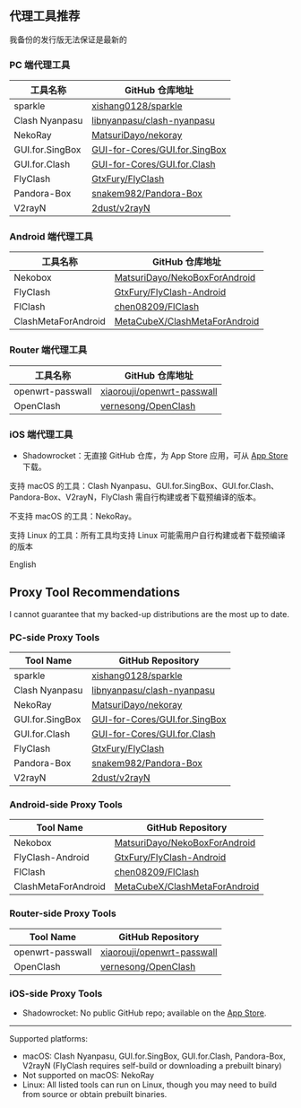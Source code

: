 ## 代理工具推荐

我备份的发行版无法保证是最新的

### PC 端代理工具
| 工具名称       | GitHub 仓库地址                          |
|----------------|-----------------------------------------|
| sparkle | [xishang0128/sparkle](https://github.com/xishang0128/sparkle) |
| Clash Nyanpasu | [libnyanpasu/clash-nyanpasu](https://github.com/libnyanpasu/clash-nyanpasu) |
| NekoRay       | [MatsuriDayo/nekoray](https://github.com/MatsuriDayo/nekoray) |
| GUI.for.SingBox| [GUI-for-Cores/GUI.for.SingBox](https://github.com/GUI-for-Cores/GUI.for.SingBox) |
| GUI.for.Clash | [GUI-for-Cores/GUI.for.Clash](https://github.com/GUI-for-Cores/GUI.for.Clash) |
| FlyClash      | [GtxFury/FlyClash](https://github.com/GtxFury/FlyClash) |
| Pandora-Box   | [snakem982/Pandora-Box](https://github.com/snakem982/Pandora-Box) |
| V2rayN        | [2dust/v2rayN](https://github.com/2dust/v2rayN) |

### Android 端代理工具
| 工具名称       | GitHub 仓库地址                          |
|----------------|-----------------------------------------|
| Nekobox       | [MatsuriDayo/NekoBoxForAndroid](https://github.com/MatsuriDayo/NekoBoxForAndroid) |
| FlyClash      | [GtxFury/FlyClash-Android](https://github.com/GtxFury/FlyClash-Android) |
| FlClash       | [chen08209/FlClash](https://github.com/chen08209/FlClash) |
| ClashMetaForAndroid | [MetaCubeX/ClashMetaForAndroid](https://github.com/MetaCubeX/ClashMetaForAndroid) |

### Router 端代理工具
| 工具名称       | GitHub 仓库地址                          |
|----------------|-----------------------------------------|
| openwrt-passwall | [xiaorouji/openwrt-passwall](https://github.com/xiaorouji/openwrt-passwall) |
| OpenClash     | [vernesong/OpenClash](https://github.com/vernesong/OpenClash) |

### iOS 端代理工具
- Shadowrocket：无直接 GitHub 仓库，为 App Store 应用，可从 [App Store](https://apps.apple.com/us/app/shadowrocket/id932747118) 下载。


支持 macOS 的工具：Clash Nyanpasu、GUI.for.SingBox、GUI.for.Clash、Pandora-Box、V2rayN，FlyClash 需自行构建或者下载预编译的版本。  

不支持 macOS 的工具：NekoRay。  

支持 Linux 的工具：所有工具均支持 Linux 可能需用户自行构建或者下载预编译的版本


English


## Proxy Tool Recommendations

I cannot guarantee that my backed-up distributions are the most up to date.

### PC-side Proxy Tools

| Tool Name        | GitHub Repository                                               |
|------------------|-----------------------------------------------------------------|
| sparkle | [xishang0128/sparkle](https://github.com/xishang0128/sparkle) |
| Clash Nyanpasu   | [libnyanpasu/clash-nyanpasu](https://github.com/libnyanpasu/clash-nyanpasu) |
| NekoRay          | [MatsuriDayo/nekoray](https://github.com/MatsuriDayo/nekoray)    |
| GUI.for.SingBox  | [GUI-for-Cores/GUI.for.SingBox](https://github.com/GUI-for-Cores/GUI.for.SingBox) |
| GUI.for.Clash    | [GUI-for-Cores/GUI.for.Clash](https://github.com/GUI-for-Cores/GUI.for.Clash) |
| FlyClash         | [GtxFury/FlyClash](https://github.com/GtxFury/FlyClash)           |
| Pandora-Box      | [snakem982/Pandora-Box](https://github.com/snakem982/Pandora-Box) |
| V2rayN           | [2dust/v2rayN](https://github.com/2dust/v2rayN)                   |

### Android-side Proxy Tools

| Tool Name             | GitHub Repository                                            |
|-----------------------|--------------------------------------------------------------|
| Nekobox               | [MatsuriDayo/NekoBoxForAndroid](https://github.com/MatsuriDayo/NekoBoxForAndroid) |
| FlyClash-Android      | [GtxFury/FlyClash-Android](https://github.com/GtxFury/FlyClash-Android) |
| FlClash               | [chen08209/FlClash](https://github.com/chen08209/FlClash)     |
| ClashMetaForAndroid   | [MetaCubeX/ClashMetaForAndroid](https://github.com/MetaCubeX/ClashMetaForAndroid) |

### Router-side Proxy Tools

| Tool Name           | GitHub Repository                                    |
|---------------------|------------------------------------------------------|
| openwrt-passwall    | [xiaorouji/openwrt-passwall](https://github.com/xiaorouji/openwrt-passwall) |
| OpenClash           | [vernesong/OpenClash](https://github.com/vernesong/OpenClash) |

### iOS-side Proxy Tools

- Shadowrocket: No public GitHub repo; available on the [App Store](https://apps.apple.com/us/app/shadowrocket/id932747118).

---

Supported platforms:

- macOS: Clash Nyanpasu, GUI.for.SingBox, GUI.for.Clash, Pandora-Box, V2rayN (FlyClash requires self-build or downloading a prebuilt binary)  
- Not supported on macOS: NekoRay  
- Linux: All listed tools can run on Linux, though you may need to build from source or obtain prebuilt binaries.